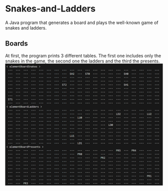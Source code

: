 # Snakes-and-Ladders
A Java program that generates a board and plays the well-known game of snakes and ladders.

## Boards
At first, the program prints 3 different tables. The first one includes only the snakes in the game, the second one the ladders and the third the presents. 
![](imgs/board-separate.png)
